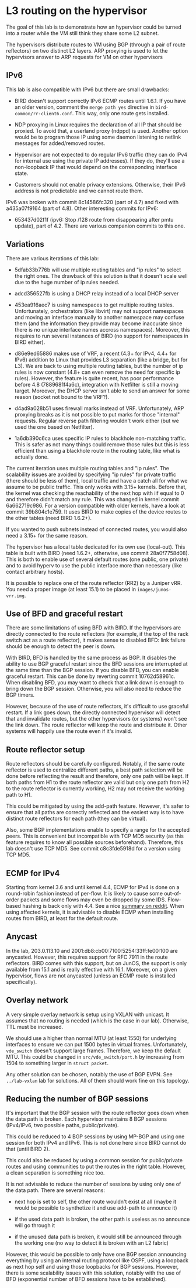 # L3 routing on the hypervisor

The goal of this lab is to demonstrate how an hypervisor could be
turned into a router while the VM still think they share some L2
subnet.

The hypervisors distribute routes to VM using BGP (through a pair of
route reflectors) on two distinct L2 layers. ARP proxying is used to
let the hypervisors answer to ARP requests for VM on other hypervisors

## IPv6

This lab is also compatible with IPv6 but there are small drawbacks:

 - BIRD doesn't support correctly IPv6 ECMP routes until 1.6.1. If you
   have an older version, comment the `merge path yes` directive in
   `bird-common/rr-client6.conf`. This way, only one route gets
   installed.

 - NDP proxying in Linux requires the declaration of all IP that
   should be proxied. To avoid that, a userland proxy (ndppd) is
   used. Another option would be to program those IP using some daemon
   listening to netlink messages for added/removed routes.

 - Hypervisor are not expected to do regular IPv6 traffic (they can do
   IPv4 for internal use using the private IP addresses). If they do,
   they'll use a non-loopback IP that would depend on the
   corresponding interface state.

 - Customers should not enable privacy extensions. Otherwise, their
   IPv6 address is not predictable and we cannot route them.

IPv6 was broken with commit 8c14586fc320 (part of 4.7) and fixed with
a435a07f9164 (part of 4.8). Other interesting commits for IPv6:

 - 653437d02f1f (ipv6: Stop /128 route from disappearing after pmtu
   update), part of 4.2. There are various companion commits to this
   one.

## Variations

There are various iterations of this lab:

 - 5dfab33b776b will use multiple routing tables and "ip rules" to
   select the right ones. The drawback of this solution is that it
   doesn't scale well due to the huge number of ip rules needed.

 - adcd356527fb is using a DHCP relay instead of a local DHCP server

 - 453ea916aec7 is using namespaces to get multiple routing
   tables. Unfortunately, orchestrators (like libvirt) may not support
   namespaces and moving an interface manually to another namespace
   may confuse them (and the information they provide may become
   inaccurate since there is no unique interface names accross
   namespaces). Moreover, this requires to run several instances of
   BIRD (no support for namespaces in BIRD either).

 - d86e9ed65886 makes use of VRF, a recent (4.3+ for IPv4, 4.4+ for
   IPv6) addition to Linux that provides L3 separation (like a bridge,
   but for L3). We are back to using multiple routing tables, but the
   number of ip rules is now constant (4.8+ can even remove the need
   for specific ip rules). However, the feature is quite recent, has
   poor performance before 4.8 (7889681f4a6c), integration with
   Netfilter is still a moving target. Moreover, the DHCP server isn't
   able to send an answer for some reason (socket not bound to the
   VRF?).

 - d4ad9a028b51 uses firewall marks instead of VRF. Unfortunately, ARP
   proxying breaks as it is not possible to put marks for those
   "internal" requests. Regular reverse path filtering wouldn't work
   either (but we used the one based on Netfilter).

 - 1a6db390c6ca uses specific IP rules to blackhole non-matching
   traffic. This is safer as not many things could remove those rules
   but this is less efficient than using a blackhole route in the
   routing table, like what is actually done.

The current iteration uses multiple routing tables and "ip rules". The
scalability issues are avoided by specifying "ip rules" for private
traffic (there should be less of them), local traffic and have a catch
all for what we assume to be public traffic. This only works with
3.15+ kernels. Before that, the kernel was checking the reachability
of the next hop with iif equal to 0 and therefore didn't match any
rule. This was changed in kernel commit 6a662719c986. For a version
compatible with older kernels, have a look at commit 39b804c1e759. It
uses BIRD to make copies of the device routes to the other
tables (need BIRD 1.6.2+).

If you wanted to push subnets instead of connected routes, you would
also need a 3.15+ for the same reason.

The hypervisor has a local table dedicated for its own use
(local-out). This table is built with BIRD (need 1.6.2+, otherwise,
use commit 28a0f7758d08). This is both to enable use of several
default routes (one public, one private) and to avoid hyperv to use
the public interface more than necessary (like contact arbitrary
hosts).

It is possible to replace one of the route reflector (RR2) by a
Juniper vRR. You need a proper image (at least 15.1) to be placed in
`images/junos-vrr.img`.

## Use of BFD and graceful restart

There are some limitations of using BFD with BIRD. If the hypervisors
are directly connected to the route reflectors (for example, if the
top of the rack switch act as a route reflector), it makes sense to
disabled BFD: link failure should be enough to detect the peer is
down.

With BIRD, BFD is handled by the same process as BGP. It disables the
ability to use BGP graceful restart since the BFD sessions are
interrupted at the same time than the BGP session. If you disable BFD,
you can enable graceful restart. This can be done by reverting commit
10762d58961c. When disabling BFD, you may want to check that a link
down is enough to bring down the BGP session. Otherwise, you will also
need to reduce the BGP timers.

However, because of the use of route reflectors, it's difficult to use
graceful restart. If a link goes down, the directly connected
hypervisor will detect that and invalidate routes, but the other
hypervisors (or systems) won't see the link down. The route reflector
will keep the route and distribute it. Other systems will happily use
the route even if it's invalid.

## Route reflector setup

Route reflectors should be carefully configured. Notably, if the same
route reflector is used to centralize different paths, a best path
selection will be done before reflecting the result and therefore,
only one path will be kept. If both paths from H1 to the route
reflector are valid but only one path from H2 to the route reflector
is currently working, H2 may not receive the working path to H1.

This could be mitigated by using the add-path feature. However, it's
safer to ensure that all paths are correctly reflected and the easiest
way is to have distinct route reflectors for each path (they can be
virtual).

Also, some BGP implementations enable to specify a range for the
accepted peers. This is convenient but incompatible with TCP MD5
security (as this feature requires to know all possible sources
beforehand). Therefore, this lab doesn't use TCP MD5. See commit
c8c3fde5918d for a version using TCP MD5.

## ECMP for IPv4

Starting from kernel 3.6 and until kernel 4.4, ECMP for IPv4 is done
on a round-robin fashion instead of per-flow. It is likely to cause
some out-of-order packets and some flows may even be dropped by some
IDS. Flow-based hashing is back only with 4.4. See a
nice [summary on reddit][1]. When using affected kernels, it is
advisable to disable ECMP when installing routes from BIRD, at least
for the default route.

[1]: https://www.reddit.com/r/networking/comments/4q3wmq/ipv4_flow_based_ecmp_broken_in_linux_kernels_36/

## Anycast

In the lab, 203.0.113.10 and 2001:db8:cb00:7100:5254:33ff:fe00:100 are
anycasted. However, this requires support for RFC 7911 in the route
reflectors. BIRD comes with this support, but on JunOS, the support is
only available from 15.1 and is really effective with 16.1. Moreover,
on a given hypervisor, flows are not anycasted (unless an ECMP route
is installed specifically).

## Overlay network

A very simple overlay network is setup using VXLAN with unicast. It
assumes that no routing is needed (which is the case in our
lab). Otherwise, TTL must be increased.

We should use a higher than normal MTU (at least 1550) for underlying
interfaces to ensure we can put 1500 bytes in virtual
frames. Unfortunately, `vde_switch` doesn't support large
frames. Therefore, we keep the default MTU. This could be changed in
`src/vde_switch/port.h` by increasing from 1504 to something larger in
`struct packet`.

Any other solution can be chosen, notably the use of BGP EVPN. See
`../lab-vxlan` lab for solutions. All of them should work fine on this
topology.

## Reducing the number of BGP sessions

It's important that the BGP session with the route reflector goes down
when the data path is broken. Each hypervisor maintains 8 BGP sessions
(IPv4/IPv6, two possible paths, public/private).

This could be reduced to 4 BGP sessions by using MP-BGP and using one
session for both IPv4 and IPv6. This is not done here since BIRD
cannot do that (until BIRD 2).

This could also be reduced by using a common session for
public/private routes and using communities to put the routes in the
right table. However, a clean separation is something nice too.

It is not advisable to reduce the number of sessions by using only one
of the data path. There are several reasons:

 - next hop is set to self, the other route wouldn't exist at all
   (maybe it would be possible to synthetize it and use add-path to
   announce it)
   
 - if the used data path is broken, the other path is useless as no
   announce will go through it
   
 - if the unused data path is broken, it would still be announced
   through the working one (no way to detect it is broken with an L2
   fabric)
   
However, this would be possible to only have one BGP session
announcing everything by using an internal routing protocol like OSPF,
using a loopback as next hop self and using those loopbacks for BGP
sessions. However, there is some scalability issues with this
solution, notably with the use of BFD (exponential number of BFD
sessions have to be established).
